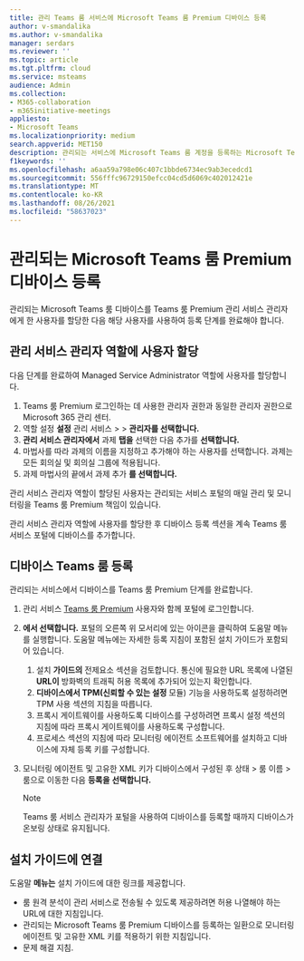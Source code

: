 ```yaml
---
title: 관리 Teams 룸 서비스에 Microsoft Teams 룸 Premium 디바이스 등록
author: v-smandalika
ms.author: v-smandalika
manager: serdars
ms.reviewer: ''
ms.topic: article
ms.tgt.pltfrm: cloud
ms.service: msteams
audience: Admin
ms.collection:
- M365-collaboration
- m365initiative-meetings
appliesto:
- Microsoft Teams
ms.localizationpriority: medium
search.appverid: MET150
description: 관리되는 서비스에 Microsoft Teams 룸 계정을 등록하는 Microsoft Teams 룸 Premium 대해 자세히 알아보습니다.
f1keywords: ''
ms.openlocfilehash: a6aa59a798e06c407c1bbde6734ec9ab3ecedcd1
ms.sourcegitcommit: 556fffc96729150efcc04cd5d6069c402012421e
ms.translationtype: MT
ms.contentlocale: ko-KR
ms.lasthandoff: 08/26/2021
ms.locfileid: "58637023"
---
```

# <a name="enroll-a-device-in-the-microsoft-teams-rooms-premium-managed-service"></a>관리되는 Microsoft Teams 룸 Premium 디바이스 등록

관리되는 Microsoft Teams 룸 디바이스를 Teams 룸 Premium 관리 서비스 관리자에게 한 사용자를 할당한 다음 해당 사용자를 사용하여 등록 단계를 완료해야 합니다.

## <a name="assign-users-to-the-managed-service-administrator-role"></a>관리 서비스 관리자 역할에 사용자 할당

다음 단계를 완료하여 Managed Service Administrator 역할에 사용자를 할당합니다.

1. Teams 룸 Premium 로그인하는 [](https://portal.rooms.microsoft.com/) 데 사용한 관리자 권한과 동일한 관리자 권한으로 Microsoft 365 관리 센터.
2. 역할 설정 **설정** 관리 서비스  >    >   **관리자를 선택합니다.**
3. **관리 서비스 관리자에서** 과제 **탭을** 선택한 다음 추가를 **선택합니다.**
4. 마법사를 따라 과제의 이름을 지정하고 추가해야 하는 사용자를 선택합니다. 과제는 모든 회의실 및 회의실 그룹에 적용됩니다.
5. 과제 마법사의 끝에서 과제 추가 **를 선택합니다.**

관리 서비스 관리자 역할이 할당된 사용자는 관리되는 서비스 포털의 매일 관리 및 모니터링을 Teams 룸 Premium 책임이 있습니다.

관리 서비스 관리자 역할에 사용자를 할당한 후 디바이스 [](#enroll-a-teams-rooms-device) 등록 섹션을 계속 Teams 룸 서비스 포털에 디바이스를 추가합니다.

## <a name="enroll-a-teams-rooms-device"></a>디바이스 Teams 룸 등록

관리되는 서비스에서 디바이스를 Teams 룸 Premium 단계를 완료합니다.

1. 관리 서비스 [Teams 룸 Premium](https://portal.rooms.microsoft.com/) 사용자와 함께 포털에 로그인합니다.
2. **에서 선택합니다.** 포털의 오른쪽 위 모서리에 있는 아이콘을 클릭하여 도움말 메뉴를 실행합니다. 도움말 메뉴에는 [](https://portal.rooms.microsoft.com/docs/MMR%20Monitoring%20Software%20Installation%20Guide%20Feb%202021.pdf) 자세한 등록 지침이 포함된 설치 가이드가 포함되어 있습니다.

    1. 설치 **가이드의** 전제요소 섹션을 검토합니다. 통신에 필요한 URL 목록에 나열된 **URL이** 방화벽의 트래픽 허용 목록에 추가되어 있는지 확인합니다.
    2. **디바이스에서 TPM(신뢰할 수 있는 설정** 모듈) 기능을 사용하도록 설정하려면 TPM 사용 섹션의 지침을 따릅니다.
    3. 프록시 게이트웨이를  사용하도록 디바이스를 구성하려면 프록시 설정 섹션의 지침에 따라 프록시 게이트웨이를 사용하도록 구성합니다.
    4. 프로세스 섹션의  지침에 따라 모니터링 에이전트 소프트웨어를 설치하고 디바이스에 자체 등록 키를 구성합니다.

3. 모니터링 에이전트 및 고유한 XML 키가 디바이스에서 구성된  후 상태 > 룸 이름 > 룸으로 이동한 다음 **등록을** **선택합니다.**

    > [!NOTE]
    > Teams 룸 서비스 관리자가 포털을 사용하여  디바이스를 등록할 때까지 디바이스가 온보링 상태로 유지됩니다.

## <a name="link-to-installation-guide"></a>설치 가이드에 연결

도움말 **메뉴는** 설치 가이드에 대한 링크를 제공합니다. [](https://portal.rooms.microsoft.com/docs/MMR%20Monitoring%20Software%20Installation%20Guide%20Feb%202021.pdf)

- 룸 원격 분석이 관리 서비스로 전송될 수 있도록 제공하려면 허용 나열해야 하는 URL에 대한 지침입니다.
- 관리되는 Microsoft Teams 룸 Premium 디바이스를 등록하는 일환으로 모니터링 에이전트 및 고유한 XML 키를 적용하기 위한 지침입니다.
- 문제 해결 지침.
